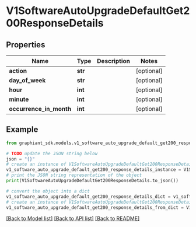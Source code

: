 # V1SoftwareAutoUpgradeDefaultGet200ResponseDetails


## Properties

Name | Type | Description | Notes
------------ | ------------- | ------------- | -------------
**action** | **str** |  | [optional] 
**day_of_week** | **str** |  | [optional] 
**hour** | **int** |  | [optional] 
**minute** | **int** |  | [optional] 
**occurrence_in_month** | **int** |  | [optional] 

## Example

```python
from graphiant_sdk.models.v1_software_auto_upgrade_default_get200_response_details import V1SoftwareAutoUpgradeDefaultGet200ResponseDetails

# TODO update the JSON string below
json = "{}"
# create an instance of V1SoftwareAutoUpgradeDefaultGet200ResponseDetails from a JSON string
v1_software_auto_upgrade_default_get200_response_details_instance = V1SoftwareAutoUpgradeDefaultGet200ResponseDetails.from_json(json)
# print the JSON string representation of the object
print(V1SoftwareAutoUpgradeDefaultGet200ResponseDetails.to_json())

# convert the object into a dict
v1_software_auto_upgrade_default_get200_response_details_dict = v1_software_auto_upgrade_default_get200_response_details_instance.to_dict()
# create an instance of V1SoftwareAutoUpgradeDefaultGet200ResponseDetails from a dict
v1_software_auto_upgrade_default_get200_response_details_from_dict = V1SoftwareAutoUpgradeDefaultGet200ResponseDetails.from_dict(v1_software_auto_upgrade_default_get200_response_details_dict)
```
[[Back to Model list]](../README.md#documentation-for-models) [[Back to API list]](../README.md#documentation-for-api-endpoints) [[Back to README]](../README.md)



